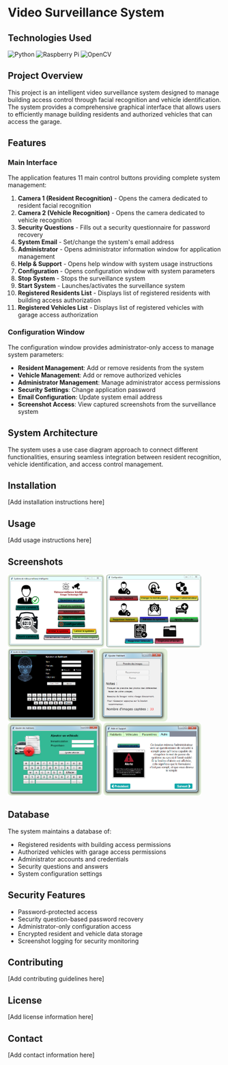 # Video Surveillance System

## Technologies Used

![Python](https://img.shields.io/badge/-Python-3776AB?style=plastic&logo=Python&logoColor=white)
![Raspberry Pi](https://img.shields.io/badge/-Raspberry_Pi-C51A4A?style=plastic&logo=Raspberry-Pi)
![OpenCV](https://img.shields.io/badge/-OpenCV-5C3EE8?style=plastic&logo=OpenCV)

## Project Overview

This project is an intelligent video surveillance system designed to manage building access control through facial recognition and vehicle identification. The system provides a comprehensive graphical interface that allows users to efficiently manage building residents and authorized vehicles that can access the garage.

## Features

### Main Interface
The application features 11 main control buttons providing complete system management:

1. **Camera 1 (Resident Recognition)** - Opens the camera dedicated to resident facial recognition
2. **Camera 2 (Vehicle Recognition)** - Opens the camera dedicated to vehicle recognition
3. **Security Questions** - Fills out a security questionnaire for password recovery
4. **System Email** - Set/change the system's email address
5. **Administrator** - Opens administrator information window for application management
6. **Help & Support** - Opens help window with system usage instructions
7. **Configuration** - Opens configuration window with system parameters
8. **Stop System** - Stops the surveillance system
9. **Start System** - Launches/activates the surveillance system
10. **Registered Residents List** - Displays list of registered residents with building access authorization
11. **Registered Vehicles List** - Displays list of registered vehicles with garage access authorization

### Configuration Window
The configuration window provides administrator-only access to manage system parameters:

- **Resident Management**: Add or remove residents from the system
- **Vehicle Management**: Add or remove authorized vehicles
- **Administrator Management**: Manage administrator access permissions
- **Security Settings**: Change application password
- **Email Configuration**: Update system email address
- **Screenshot Access**: View captured screenshots from the surveillance system

## System Architecture

The system uses a use case diagram approach to connect different functionalities, ensuring seamless integration between resident recognition, vehicle identification, and access control management.

## Installation

[Add installation instructions here]

## Usage

[Add usage instructions here]

## Screenshots
<img src="app-screenshots/image.png" alt="Main Interface" height="170">  <img src="app-screenshots/image_2.png" alt="Main Interface" height="170">
<img src="app-screenshots/image_3.png" alt="Main Interface" height="170">  <img src="app-screenshots/image_4.png" alt="Main Interface" height="170">
<img src="app-screenshots/image_5.png" alt="Main Interface" height="170">
<img src="app-screenshots/image_6.png" alt="Main Interface" height="170">

## Database

The system maintains a database of:
- Registered residents with building access permissions
- Authorized vehicles with garage access permissions
- Administrator accounts and credentials
- Security questions and answers
- System configuration settings

## Security Features

- Password-protected access
- Security question-based password recovery
- Administrator-only configuration access
- Encrypted resident and vehicle data storage
- Screenshot logging for security monitoring

## Contributing

[Add contributing guidelines here]

## License

[Add license information here]

## Contact

[Add contact information here]
